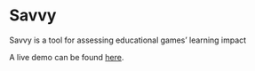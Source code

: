 # Savvy

Savvy is a tool for assessing educational games’ learning impact

A live demo can be found [here](http://nyu-cs6313-projects.github.io/Savvy).
